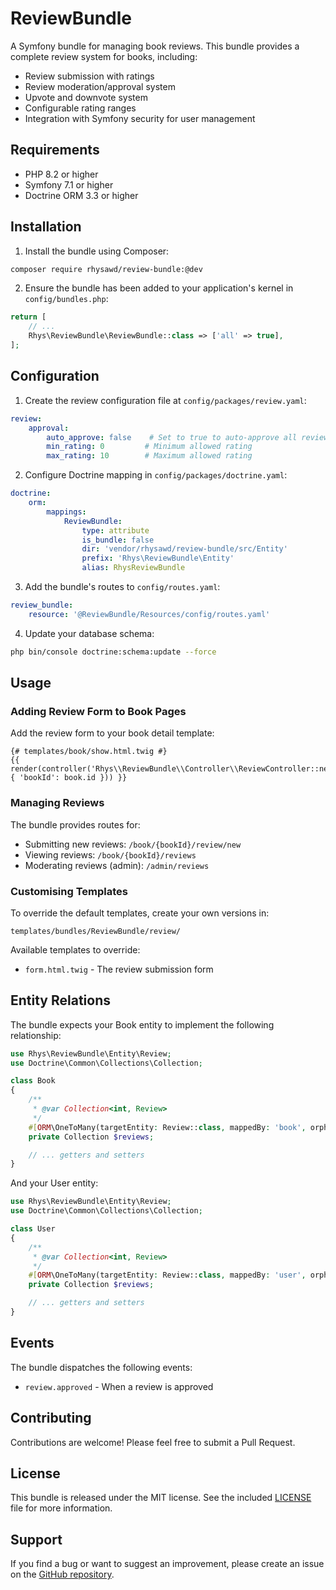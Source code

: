 # ReviewBundle

A Symfony bundle for managing book reviews. This bundle provides a complete review system for books, including:
- Review submission with ratings
- Review moderation/approval system
- Upvote and downvote system
- Configurable rating ranges
- Integration with Symfony security for user management

## Requirements

- PHP 8.2 or higher
- Symfony 7.1 or higher
- Doctrine ORM 3.3 or higher

## Installation

1. Install the bundle using Composer:
```bash
composer require rhysawd/review-bundle:@dev
```

2. Ensure the bundle has been added to your application's kernel in `config/bundles.php`:
```php
return [
    // ...
    Rhys\ReviewBundle\ReviewBundle::class => ['all' => true],
];
```

## Configuration

1. Create the review configuration file at `config/packages/review.yaml`:
```yaml
review:
    approval:
        auto_approve: false    # Set to true to auto-approve all reviews
        min_rating: 0         # Minimum allowed rating
        max_rating: 10        # Maximum allowed rating
```

2. Configure Doctrine mapping in `config/packages/doctrine.yaml`:
```yaml
doctrine:
    orm:
        mappings:
            ReviewBundle:
                type: attribute
                is_bundle: false
                dir: 'vendor/rhysawd/review-bundle/src/Entity'  
                prefix: 'Rhys\ReviewBundle\Entity'
                alias: RhysReviewBundle
```

3. Add the bundle's routes to `config/routes.yaml`:
```yaml
review_bundle:
    resource: '@ReviewBundle/Resources/config/routes.yaml'
```

4. Update your database schema:
```bash
php bin/console doctrine:schema:update --force
```

## Usage

### Adding Review Form to Book Pages

Add the review form to your book detail template:

```twig
{# templates/book/show.html.twig #}
{{ render(controller('Rhys\\ReviewBundle\\Controller\\ReviewController::new', { 'bookId': book.id })) }}
```

### Managing Reviews

The bundle provides routes for:
- Submitting new reviews: `/book/{bookId}/review/new`
- Viewing reviews: `/book/{bookId}/reviews`
- Moderating reviews (admin): `/admin/reviews`

### Customising Templates

To override the default templates, create your own versions in:
```
templates/bundles/ReviewBundle/review/
```

Available templates to override:
- `form.html.twig` - The review submission form

## Entity Relations

The bundle expects your Book entity to implement the following relationship:

```php
use Rhys\ReviewBundle\Entity\Review;
use Doctrine\Common\Collections\Collection;

class Book
{
    /**
     * @var Collection<int, Review>
     */
    #[ORM\OneToMany(targetEntity: Review::class, mappedBy: 'book', orphanRemoval: true)]
    private Collection $reviews;

    // ... getters and setters
}
```

And your User entity:

```php
use Rhys\ReviewBundle\Entity\Review;
use Doctrine\Common\Collections\Collection;

class User
{
    /**
     * @var Collection<int, Review>
     */
    #[ORM\OneToMany(targetEntity: Review::class, mappedBy: 'user', orphanRemoval: true)]
    private Collection $reviews;

    // ... getters and setters
}
```

## Events

The bundle dispatches the following events:
- `review.approved` - When a review is approved

## Contributing

Contributions are welcome! Please feel free to submit a Pull Request.

## License

This bundle is released under the MIT license. See the included [LICENSE](LICENSE) file for more information.

## Support

If you find a bug or want to suggest an improvement, please create an issue on the [GitHub repository](https://github.com/itsrhys754/ReviewBundle).
```
